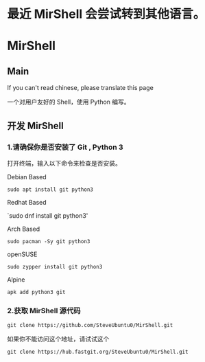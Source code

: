 # 最近 MirShell 会尝试转到其他语言。

# MirShell

## Main
If you can't read chinese, please translate this page

一个对用户友好的 Shell，使用 Python 编写。

## 开发 MirShell
### 1.请确保你是否安装了 Git , Python 3

打开终端，输入以下命令来检查是否安装。

Debian Based 

`sudo apt install git python3`

Redhat Based 

`sudo dnf install git python3'

Arch Based

`sudo pacman -Sy git python3`

openSUSE

`sudo zypper install git python3`

Alpine

`apk add python3 git`

### 2.获取 MirShell 源代码

`git clone https://github.com/SteveUbuntu0/MirShell.git`

如果你不能访问这个地址，请试试这个

`git clone https://hub.fastgit.org/SteveUbuntu0/MirShell.git`
